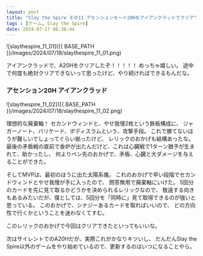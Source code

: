 ```yaml
---
layout: post
title: "Slay the Spire その11 アセンションモード20Hをアイアンクラッドでクリア"
tags : [ゲーム, Slay the Spire]
date: 2024-07-17 06:38:44
---
```


![slaythespire_11_01]({{ BASE_PATH }}/images/2024/07/18/slaythespire_11_01.png)

アイアンクラッドで、A20Hをクリアしたぞ！！！！！
めっちゃ嬉しい。
途中で何度も絶対クリアできないって思ったけど、やり続ければできるもんだな。



### アセンション20H アイアンクラッド



![slaythespire_11_02]({{ BASE_PATH }}/images/2024/07/18/slaythespire_11_02.png)

理想的な廃棄軸！
セカンドウィンドと、やせ我慢2枚という鉄板構成に、
ジャガーノート、バリケード、ボディスラムという、攻撃手段。
これで勝てないほうが難しいでしょってぐらい揃ったけど、
レリックのおかげも結構あったな。
最後の矛盾戦の直前で香炉が出たんだけど、これは心臓戦で1ターン猶予が生まれて、助かったし、
何よりペン先のおかげで、矛盾、心臓と大ダメージを与えることができた。

そしてMVPは、最初のほうに出た太陽系儀。
これのおかげで早い段階でセカンドウィンドとやせ我慢が手に入ったので、
問答無用で廃棄軸にいけた。
5回分のカードを先に見て取るかどうかを決められるレリックなので、
敬遠する向きもあるみたいだが、僕としては、5回分を「同時に」見て取得できるのが強いと思っている。
このおかげで、シナジーあるカードを取ればいいので、
どの方向性で行くかということを迷わなくてすむ。

このレリックのおかげで今回はクリアできたといってもいいな。


次はサイレントでのA20Hだが、実際これがかなりキツいし、
だんだんSlay the Spire以外のゲームをやり始めているので、更新するのはいつになることやら。





